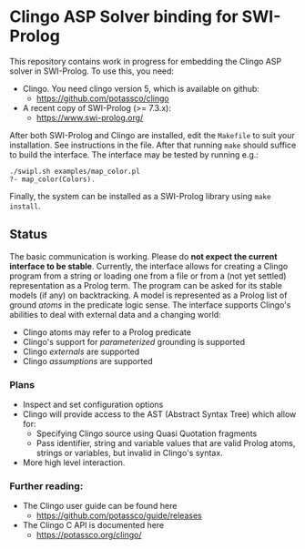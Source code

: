 # Clingo ASP Solver binding for SWI-Prolog

This repository contains work in progress for embedding the Clingo ASP
solver in SWI-Prolog.  To use this, you need:

  - Clingo.  You need clingo version 5, which is available on github:
    - https://github.com/potassco/clingo
  - A recent copy of SWI-Prolog (>= 7.3.x):
    - https://www.swi-prolog.org/

After both SWI-Prolog and Clingo are installed, edit the `Makefile` to
suit your installation. See instructions in the file. After that running
`make` should suffice to build the interface. The interface may be
tested by running e.g.:

```{shell}
./swipl.sh examples/map_color.pl
?- map_color(Colors).
```

Finally, the system can be installed as a SWI-Prolog library using 
`make install`.


## Status

The basic communication is working. Please do **not expect the current
interface to be stable**. Currently, the interface allows for creating a
Clingo program from a string or loading one from a file or from a (not
yet settled) representation as a Prolog term. The program can be asked
for its stable models (if any) on backtracking. A model is represented
as a Prolog list of ground _atoms_ in the predicate logic sense.  The
interface supports Clingo's abilities to deal with external data and a
changing world:

  - Clingo atoms may refer to a Prolog predicate
  - Clingo's support for _parameterized_ grounding is supported
  - Clingo _externals_ are supported
  - Clingo _assumptions_ are supported


### Plans

  - Inspect and set configuration options
  - Clingo will provide access to the AST (Abstract Syntax Tree) which
    allow for:
    - Specifying Clingo source using Quasi Quotation fragments
    - Pass identifier, string and variable values that are valid
      Prolog atoms, strings or variables, but invalid in Clingo's
      syntax.
  - More high level interaction.


### Further reading:

  - The Clingo user guide can be found here
    - https://github.com/potassco/guide/releases
  - The Clingo C API is documented here
    - https://potassco.org/clingo/

